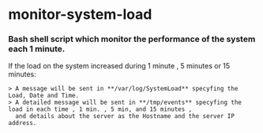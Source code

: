 # monitor-system-load </br>
### Bash shell script which monitor the performance of the system each 1 minute. </br>
If the load on the system increased during 1 minute , 5 minutes or 15 minutes: </br>

    > A message will be sent in **/var/log/SystemLoad** specyfing the Load, Date and Time. 
    > A detailed message will be sent in **/tmp/events** specyfing the load in each time , 1 min. , 5 min, and 15 minutes ,
      and details about the server as the Hostname and the server IP address. 
